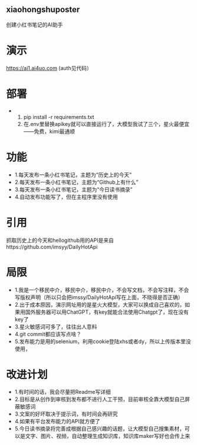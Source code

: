 ## xiaohongshuposter
创建小红书笔记的AI助手

# 演示
https://ai1.ai4uo.com (auth见代码）

# 部署
- 1. pip install -r requirements.txt
  2. 在.env里替换apikey就可以直接运行了，大模型我试了三个，星火最便宜——免费，kimi最通顺

# 功能
- 1.每天发布一条小红书笔记，主题为“历史上的今天”
- 2.每天发布一条小红书笔记，主题为“Github上有什么”
- 3.每天发布一条小红书笔记，主题为“今日读书摘录”
- 4.自动发布功能写了，但在主程序里没有使用

# 引用
抓取历史上的今天和hellogithub用的API是来自https://github.com/imsyy/DailyHotApi

# 局限
- 1.我是一个移民中介，移民中介，移民中介，不会写文档，不会写注释，不会写版权声明（所以只会把imssy/DailyHotApi写在上面，不晓得是否正确） 
- 2.出于成本原因，演示网址用的是星火大模型，大家可以换成自己喜欢的，如果用国外服务器可以用ChatGPT，有key就能合法使用Chatgpt了，现在没有key了 
- 3.星火敏感词可多了，往往出人意料
- 4.git commit都应该写点啥？
- 5.发布能力是用的selenium，利用cookie登陆xhs或者dy，所以上传版本里没使用，

# 改进计划
- 1.有时间的话，我会尽量把Readme写详细 
- 2.目标是从创作到审核到发布都不进行人工干预，目前审核全靠大模型自己屏蔽敏感词 
- 3.文案的好坏取决于提示词，有时间会再研究
- 4.如果有平台发布能力的API就方便了
- 5.今日读书摘录将完善成根据自己感兴趣的话题，让大模型自己搜集素材，可以是文字、图片、视频，自动整理生成知识库，知识库maker写好也会传上来
